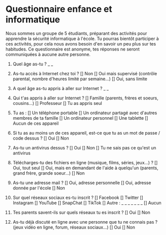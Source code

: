 # Questionnaire enfance et informatique

Nous sommes un groupe de 5 étudiants, préparant des activités pour apprendre la sécurité informatique à l'école. Tu pourras bientôt participer à ces activités, pour cela nous avons besoin d'en savoir un peu plus sur tes habitudes. Ce questionnaire est anonyme, tes réponses ne seront communiquées à aucune autre personne.

1. Quel âge as-tu ?
_ _ 

1. As-tu accès à Internet chez toi ?
[] Non
[] Oui mais supervisé (contrôle parental, nombre d'heures limité par semaine...)
[] Oui, sans limite

1. A quel âge as-tu appris à aller sur Internet ?
_ _ 

1. Qui t'as appris à aller sur Internet ?
[] Famille (parents, frères et soeurs, cousins...)
[] Professeur
[] Tu as appris seul

1. Tu as :
[] Un téléphone portable
[] Un ordinateur partagé avec d'autres membres de ta famille
[] Un ordinateur personnel
[] Une tablette
[] Aucun de ces appareil

1. Si tu as au moins un de ces appareil, est-ce que tu as un mot de passe / code dessus ?
[] Oui
[] Non

1. As-tu un antivirus dessus ?
[] Oui
[] Non
[] Tu ne sais pas ce qu'est un antivirus

1. Télécharges-tu des fichiers en ligne (musique, films, séries, jeux...) ?
[] Oui, tout seul
[] Oui, mais en demandant de l'aide à quelqu'un (parents, grand frère, grande soeur...)
[] Non 

1. As-tu une adresse mail ?
[] Oui, adresse personnelle
[] Oui, adresse donnée par l'école
[] Non

1. Sur quel réseaux sociaux es-tu inscrit ?
[] Facebook
[] Twitter 
[] Instagram
[] YouTube
[] SnapChat
[] TikTok
[] Autre : _ _ _ _ _ _ _ 
[] Aucun

1. Tes parents savent-ils sur quels réseaux tu es inscrit ?
[] Oui
[] Non

1. As-tu déjà discuté en ligne avec une personne que tu ne connais pas ? (jeux vidéo en ligne, forum, réseaux sociaux...) 
[] Oui
[] Non




